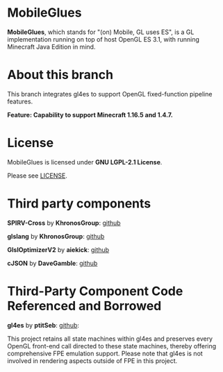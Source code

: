 # MobileGlues

**MobileGlues**, which stands for "(on) Mobile, GL uses ES", is a GL implementation running on top of host OpenGL ES 3.1, with running Minecraft Java Edition in mind.

# About this branch

This branch integrates gl4es to support OpenGL fixed-function pipeline features.

**Feature: Capability to support Minecraft 1.16.5 and 1.4.7.**

# License

MobileGlues is licensed under **GNU LGPL-2.1 License**.

Please see [LICENSE](https://github.com/MobileGL-Dev/MobileGlues/blob/main/LICENSE).

# Third party components

**SPIRV-Cross** by **KhronosGroup**: [github](https://github.com/KhronosGroup/SPIRV-Cross)

**glslang** by **KhronosGroup**: [github](https://github.com/KhronosGroup/glslang)

**GlslOptimizerV2** by **aiekick**: [github](https://github.com/aiekick/GlslOptimizerV2)

**cJSON** by **DaveGamble**: [github](https://github.com/DaveGamble/cJSON)

# Third-Party Component Code Referenced and Borrowed

**gl4es** by **ptitSeb**: [github](https://github.com/ptitSeb/gl4es):

This project retains all state machines within gl4es and preserves every OpenGL front-end call directed to these state machines, thereby offering comprehensive FPE emulation support. Please note that gl4es is not involved in rendering aspects outside of FPE in this project.